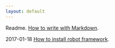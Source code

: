 ```yaml
---
layout: default
---
```


Readme. [How to write with Markdown](how-to-write-with-a-markdown).

2017-01-18 [How to install robot framework](robot-framework). 

